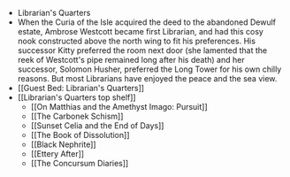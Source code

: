 - Librarian's Quarters
- When the Curia of the Isle acquired the deed to the abandoned Dewulf estate, Ambrose Westcott became first Librarian, and had this cosy nook constructed above the north wing to fit his preferences. His successor Kitty preferred the room next door (she lamented that the reek of Westcott's pipe remained long after his death) and her successor, Solomon Husher, preferred the Long Tower for his own chilly reasons. But most Librarians have enjoyed the peace and the sea view.
- [[Guest Bed: Librarian's Quarters]]
- [[Librarian's Quarters top shelf]]
	- [[On Matthias and the Amethyst Imago: Pursuit]]
	- [[The Carbonek Schism]]
	- [[Sunset Celia and the End of Days]]
	- [[The Book of Dissolution]]
	- [[Black Nephrite]]
	- [[Ettery After]]
	- [[The Concursum Diaries]]
